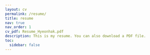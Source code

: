 ```yaml
---
layout: cv
permalink: /resume/
title: resume
nav: true
nav_order: 1
cv_pdf: Resume_Hyeonhak.pdf
description: This is my resume. You can also download a PDF file.
toc:
  sidebar: false
---
```

